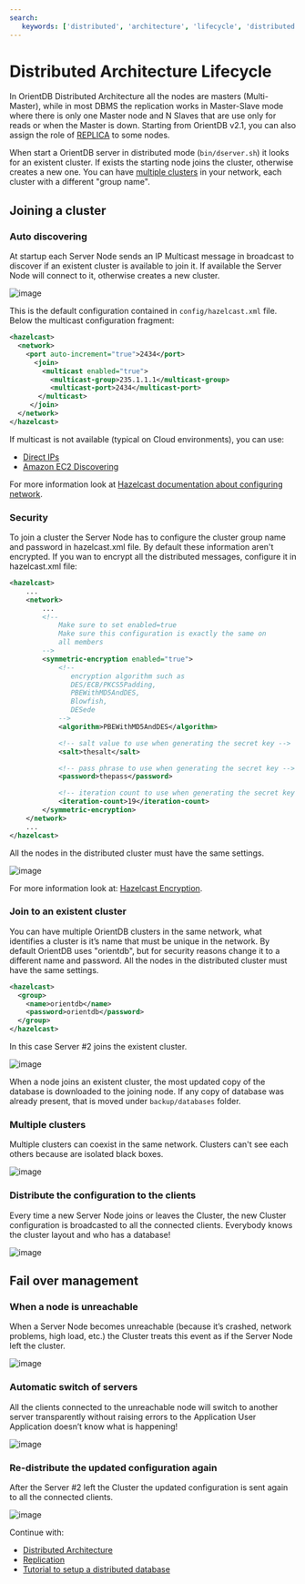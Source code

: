 ```yaml
---
search:
   keywords: ['distributed', 'architecture', 'lifecycle', 'distributed architecture']
---
```


# Distributed Architecture Lifecycle

In OrientDB Distributed Architecture all the nodes are masters (Multi-Master), while in most DBMS the replication works in Master-Slave mode where there is only one Master node and N Slaves that are use only for reads or when the Master is down. Starting from OrientDB v2.1, you can also assign the role of [REPLICA](Distributed-Architecture.md#server-roles) to some nodes.

When start a OrientDB server in distributed mode (```bin/dserver.sh```) it looks for an existent cluster. If exists the starting node joins the cluster, otherwise creates a new one. You can have [multiple clusters](Distributed-Architecture-Lifecycle.md#multiple-clusters) in your network, each cluster with a different "group name".

## Joining a cluster

### Auto discovering

At startup each Server Node sends an IP Multicast message in broadcast to discover if an existent cluster is available to join it. If available the Server Node will connect to it, otherwise creates a new cluster.

![image](http://www.orientdb.org/images/cluster-autodiscovering.png)

This is the default configuration contained in ```config/hazelcast.xml``` file. Below the multicast configuration fragment:

```xml
<hazelcast>
  <network>
    <port auto-increment="true">2434</port>
      <join>
        <multicast enabled="true">
          <multicast-group>235.1.1.1</multicast-group>
          <multicast-port>2434</multicast-port>
       </multicast>
     </join>
  </network>
</hazelcast>
```

If multicast is not available (typical on Cloud environments), you can use:
- [Direct IPs](http://docs.hazelcast.org/docs/3.6/manual/html-single/index.html#discovering-members-by-tcp)
- [Amazon EC2 Discovering](http://docs.hazelcast.org/docs/3.6/manual/html-single/index.html#discovering-members-within-ec2-cloud)

For more information look at [Hazelcast documentation about configuring network](http://docs.hazelcast.org/docs/3.6/manual/html-single/index.html#network-configuration).

### Security

To join a cluster the Server Node has to configure the cluster group name and password in hazelcast.xml file. By default these information aren't encrypted. If you wan to encrypt all the distributed messages, configure it in hazelcast.xml file:

```xml
<hazelcast>
    ...
    <network>
        ...
        <!--
            Make sure to set enabled=true
            Make sure this configuration is exactly the same on
            all members
        -->
        <symmetric-encryption enabled="true">
            <!--
               encryption algorithm such as
               DES/ECB/PKCS5Padding,
               PBEWithMD5AndDES,
               Blowfish,
               DESede
            -->
            <algorithm>PBEWithMD5AndDES</algorithm>

            <!-- salt value to use when generating the secret key -->
            <salt>thesalt</salt>

            <!-- pass phrase to use when generating the secret key -->
            <password>thepass</password>

            <!-- iteration count to use when generating the secret key -->
            <iteration-count>19</iteration-count>
        </symmetric-encryption>
    </network>
    ...
</hazelcast>
```

All the nodes in the distributed cluster must have the same settings.

![image](http://www.orientdb.org/images/cluster-security.png)

For more information look at: [Hazelcast Encryption](http://docs.hazelcast.org/docs/3.6/manual/html-single/index.html#encryption).

### Join to an existent cluster

You can have multiple OrientDB clusters in the same network, what identifies a cluster is it’s name that must be unique in the network. By default OrientDB uses "orientdb", but for security reasons change it to a different name and password. All the nodes in the distributed cluster must have the same settings.

```xml
<hazelcast>
  <group>
    <name>orientdb</name>
    <password>orientdb</password>
  </group>
</hazelcast>
```

In this case Server #2 joins the existent cluster.

![image](http://www.orientdb.org/images/cluster-join.png)

When a node joins an existent cluster, the most updated copy of the database is downloaded to the joining node. If any copy of database was already present, that is moved under `backup/databases` folder.

### Multiple clusters

Multiple clusters can coexist in the same network. Clusters can't see each others because are isolated black boxes.

![image](http://www.orientdb.org/images/cluster-multiple.png)

### Distribute the configuration to the clients

Every time a new Server Node joins or leaves the Cluster, the new Cluster configuration is broadcasted to all the connected clients. Everybody knows the cluster layout and who has a database!

![image](http://www.orientdb.org/images/cluster-cfg.png)

## Fail over management

### When a node is unreachable

When a Server Node becomes unreachable (because it’s crashed, network problems, high load, etc.) the Cluster treats this event as if the Server Node left the cluster.

![image](http://www.orientdb.org/images/cluster-crash.png)

### Automatic switch of servers

All the clients connected to the unreachable node will switch to another server transparently without raising errors to the Application User Application doesn’t know what is happening!

![image](http://www.orientdb.org/images/cluster-clientswitch.png)

### Re-distribute the updated configuration again

After the Server #2 left the Cluster the updated configuration is sent again to all the connected clients.

![image](http://www.orientdb.org/images/cluster-recfg.png)

Continue with:
- [Distributed Architecture](Distributed-Architecture.md)
- [Replication](Replication.md)
- [Tutorial to setup a distributed database](Tutorial-Setup-a-distributed-database.md)
